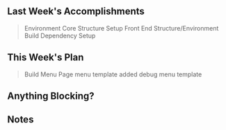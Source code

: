 ## Last Week's Accomplishments

> Environment Core Structure Setup
> Front End Structure/Environment Build
> Dependency Setup

## This Week's Plan

> Build Menu Page
> menu template added
> debug menu template

## Anything Blocking?

## Notes

